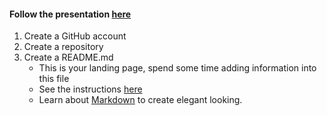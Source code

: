 #### Follow the presentation [here](https://docs.google.com/presentation/d/1_bmRZcLwQrUkVTAMvq7W_x4ML_aphSwVEnkLrDy-Fd4/edit?usp=sharing)

1. Create a GitHub account
2. Create a repository
3. Create a README.md
    - This is your landing page, spend some time adding information into this file
    - See the instructions [here](./how-to-README.md)
    - Learn about [Markdown](./markdown_demo.md) to create elegant looking.
